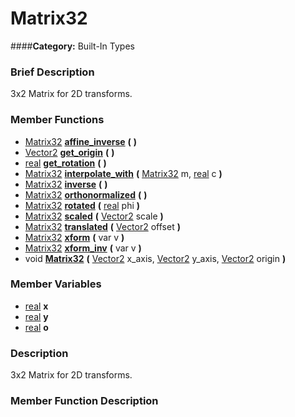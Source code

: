#  Matrix32  
####**Category:** Built-In Types

###  Brief Description  
3x2 Matrix for 2D transforms.

###  Member Functions 
  * [Matrix32](class_matrix32)  **[affine&#95;inverse](#affine_inverse)**  **(** **)**
  * [Vector2](class_vector2)  **[get&#95;origin](#get_origin)**  **(** **)**
  * [real](class_real)  **[get&#95;rotation](#get_rotation)**  **(** **)**
  * [Matrix32](class_matrix32)  **[interpolate&#95;with](#interpolate_with)**  **(** [Matrix32](class_matrix32) m, [real](class_real) c  **)**
  * [Matrix32](class_matrix32)  **[inverse](#inverse)**  **(** **)**
  * [Matrix32](class_matrix32)  **[orthonormalized](#orthonormalized)**  **(** **)**
  * [Matrix32](class_matrix32)  **[rotated](#rotated)**  **(** [real](class_real) phi  **)**
  * [Matrix32](class_matrix32)  **[scaled](#scaled)**  **(** [Vector2](class_vector2) scale  **)**
  * [Matrix32](class_matrix32)  **[translated](#translated)**  **(** [Vector2](class_vector2) offset  **)**
  * [Matrix32](class_matrix32)  **[xform](#xform)**  **(** var v  **)**
  * [Matrix32](class_matrix32)  **[xform&#95;inv](#xform_inv)**  **(** var v  **)**
  * void  **[Matrix32](#Matrix32)**  **(** [Vector2](class_vector2) x_axis, [Vector2](class_vector2) y_axis, [Vector2](class_vector2) origin  **)**

###  Member Variables  
  * [real](class_real) **x**
  * [real](class_real) **y**
  * [real](class_real) **o**

###  Description  
3x2 Matrix for 2D transforms.

###  Member Function Description  
